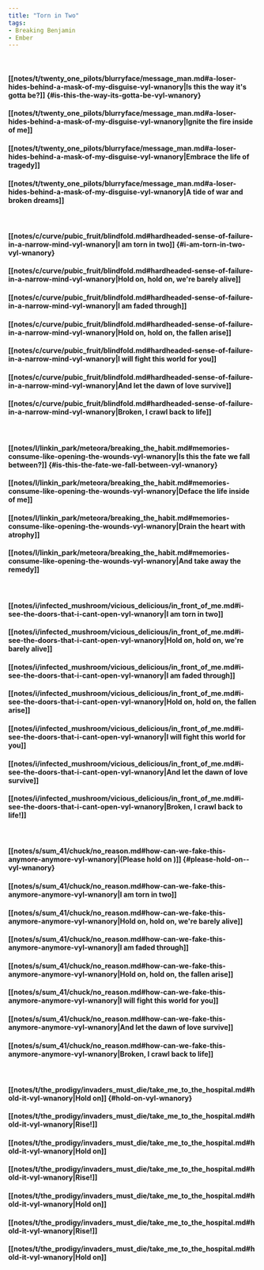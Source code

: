 ```yaml
---
title: "Torn in Two"
tags:
- Breaking Benjamin
- Ember
---
```

&nbsp;
#### [[notes/t/twenty_one_pilots/blurryface/message_man.md#a-loser-hides-behind-a-mask-of-my-disguise-vyl-wnanory|Is this the way it's gotta be?]] {#is-this-the-way-its-gotta-be-vyl-wnanory}
#### [[notes/t/twenty_one_pilots/blurryface/message_man.md#a-loser-hides-behind-a-mask-of-my-disguise-vyl-wnanory|Ignite the fire inside of me]]
#### [[notes/t/twenty_one_pilots/blurryface/message_man.md#a-loser-hides-behind-a-mask-of-my-disguise-vyl-wnanory|Embrace the life of tragedy]]
#### [[notes/t/twenty_one_pilots/blurryface/message_man.md#a-loser-hides-behind-a-mask-of-my-disguise-vyl-wnanory|A tide of war and broken dreams]]
&nbsp;
#### [[notes/c/curve/pubic_fruit/blindfold.md#hardheaded-sense-of-failure-in-a-narrow-mind-vyl-wnanory|I am torn in two]] {#i-am-torn-in-two-vyl-wnanory}
#### [[notes/c/curve/pubic_fruit/blindfold.md#hardheaded-sense-of-failure-in-a-narrow-mind-vyl-wnanory|Hold on, hold on, we're barely alive]]
#### [[notes/c/curve/pubic_fruit/blindfold.md#hardheaded-sense-of-failure-in-a-narrow-mind-vyl-wnanory|I am faded through]]
#### [[notes/c/curve/pubic_fruit/blindfold.md#hardheaded-sense-of-failure-in-a-narrow-mind-vyl-wnanory|Hold on, hold on, the fallen arise]]
#### [[notes/c/curve/pubic_fruit/blindfold.md#hardheaded-sense-of-failure-in-a-narrow-mind-vyl-wnanory|I will fight this world for you]]
#### [[notes/c/curve/pubic_fruit/blindfold.md#hardheaded-sense-of-failure-in-a-narrow-mind-vyl-wnanory|And let the dawn of love survive]]
#### [[notes/c/curve/pubic_fruit/blindfold.md#hardheaded-sense-of-failure-in-a-narrow-mind-vyl-wnanory|Broken, I crawl back to life]]
&nbsp;
#### [[notes/l/linkin_park/meteora/breaking_the_habit.md#memories-consume-like-opening-the-wounds-vyl-wnanory|Is this the fate we fall between?]] {#is-this-the-fate-we-fall-between-vyl-wnanory}
#### [[notes/l/linkin_park/meteora/breaking_the_habit.md#memories-consume-like-opening-the-wounds-vyl-wnanory|Deface the life inside of me]]
#### [[notes/l/linkin_park/meteora/breaking_the_habit.md#memories-consume-like-opening-the-wounds-vyl-wnanory|Drain the heart with atrophy]]
#### [[notes/l/linkin_park/meteora/breaking_the_habit.md#memories-consume-like-opening-the-wounds-vyl-wnanory|And take away the remedy]]
&nbsp;
#### [[notes/i/infected_mushroom/vicious_delicious/in_front_of_me.md#i-see-the-doors-that-i-cant-open-vyl-wnanory|I am torn in two]]
#### [[notes/i/infected_mushroom/vicious_delicious/in_front_of_me.md#i-see-the-doors-that-i-cant-open-vyl-wnanory|Hold on, hold on, we're barely alive]]
#### [[notes/i/infected_mushroom/vicious_delicious/in_front_of_me.md#i-see-the-doors-that-i-cant-open-vyl-wnanory|I am faded through]]
#### [[notes/i/infected_mushroom/vicious_delicious/in_front_of_me.md#i-see-the-doors-that-i-cant-open-vyl-wnanory|Hold on, hold on, the fallen arise]]
#### [[notes/i/infected_mushroom/vicious_delicious/in_front_of_me.md#i-see-the-doors-that-i-cant-open-vyl-wnanory|I will fight this world for you]]
#### [[notes/i/infected_mushroom/vicious_delicious/in_front_of_me.md#i-see-the-doors-that-i-cant-open-vyl-wnanory|And let the dawn of love survive]]
#### [[notes/i/infected_mushroom/vicious_delicious/in_front_of_me.md#i-see-the-doors-that-i-cant-open-vyl-wnanory|Broken, I crawl back to life!]]
&nbsp;
#### [[notes/s/sum_41/chuck/no_reason.md#how-can-we-fake-this-anymore-anymore-vyl-wnanory|(Please hold on )]] {#please-hold-on--vyl-wnanory}
#### [[notes/s/sum_41/chuck/no_reason.md#how-can-we-fake-this-anymore-anymore-vyl-wnanory|I am torn in two]]
#### [[notes/s/sum_41/chuck/no_reason.md#how-can-we-fake-this-anymore-anymore-vyl-wnanory|Hold on, hold on, we're barely alive]]
#### [[notes/s/sum_41/chuck/no_reason.md#how-can-we-fake-this-anymore-anymore-vyl-wnanory|I am faded through]]
#### [[notes/s/sum_41/chuck/no_reason.md#how-can-we-fake-this-anymore-anymore-vyl-wnanory|Hold on, hold on, the fallen arise]]
#### [[notes/s/sum_41/chuck/no_reason.md#how-can-we-fake-this-anymore-anymore-vyl-wnanory|I will fight this world for you]]
#### [[notes/s/sum_41/chuck/no_reason.md#how-can-we-fake-this-anymore-anymore-vyl-wnanory|And let the dawn of love survive]]
#### [[notes/s/sum_41/chuck/no_reason.md#how-can-we-fake-this-anymore-anymore-vyl-wnanory|Broken, I crawl back to life]]
&nbsp;
#### [[notes/t/the_prodigy/invaders_must_die/take_me_to_the_hospital.md#hold-it-vyl-wnanory|Hold on]] {#hold-on-vyl-wnanory}
#### [[notes/t/the_prodigy/invaders_must_die/take_me_to_the_hospital.md#hold-it-vyl-wnanory|Rise!]]
#### [[notes/t/the_prodigy/invaders_must_die/take_me_to_the_hospital.md#hold-it-vyl-wnanory|Hold on]]
#### [[notes/t/the_prodigy/invaders_must_die/take_me_to_the_hospital.md#hold-it-vyl-wnanory|Rise!]]
#### [[notes/t/the_prodigy/invaders_must_die/take_me_to_the_hospital.md#hold-it-vyl-wnanory|Hold on]]
#### [[notes/t/the_prodigy/invaders_must_die/take_me_to_the_hospital.md#hold-it-vyl-wnanory|Rise!]]
#### [[notes/t/the_prodigy/invaders_must_die/take_me_to_the_hospital.md#hold-it-vyl-wnanory|Hold on]]
